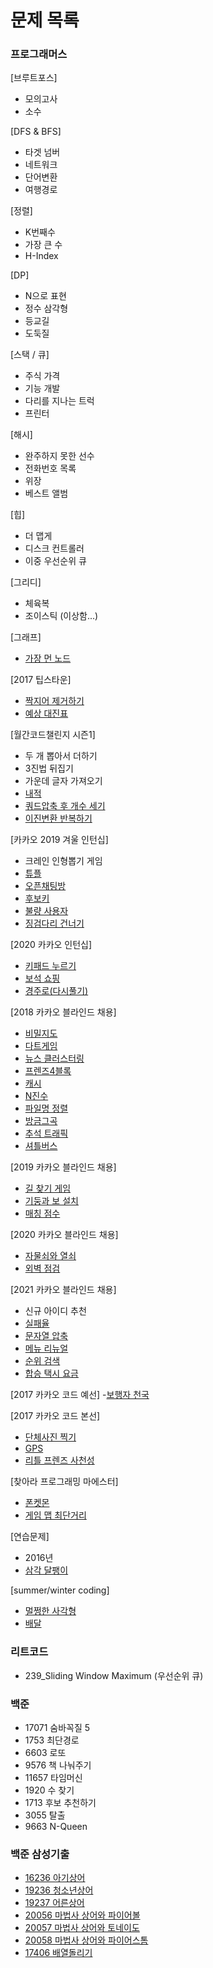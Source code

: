 # 문제 목록
### 프로그래머스 
[브루트포스]
- 모의고사 
- 소수

[DFS & BFS]
- 타겟 넘버
- 네트워크
- 단어변환
- 여행경로

[정렬]
- K번째수
- 가장 큰 수
- H-Index

[DP]
- N으로 표현
- 정수 삼각형
- 등교길
- 도둑질

[스택 / 큐]
- 주식 가격
- 기능 개발
- 다리를 지나는 트럭
- 프린터

[해시]
- 완주하지 못한 선수
- 전화번호 목록
- 위장
- 베스트 앨범

[힙]
- 더 맵게
- 디스크 컨트롤러
- 이중 우선순위 큐

[그리디]
- 체육복
- 조이스틱 (이상함...)

[그래프]
- [가장 먼 노드](https://programmers.co.kr/learn/courses/30/lessons/49189?language=java)

[2017 팁스타운]
- [짝지어 제거하기](https://programmers.co.kr/learn/courses/30/lessons/12973)
- [예상 대진표](https://programmers.co.kr/learn/courses/30/lessons/12985)

[월간코드챌린지 시즌1]
- 두 개 뽑아서 더하기
- 3진법 뒤집기
- 가운데 글자 가져오기
- [내적](https://programmers.co.kr/learn/courses/30/lessons/70128)
- [쿼드압축 후 개수 세기](https://programmers.co.kr/learn/courses/30/lessons/68936)
- [이진변환 반복하기](https://programmers.co.kr/learn/courses/30/lessons/70129)

[카카오 2019 겨울 인턴십]
- 크레인 인형뽑기 게임
- [튜플](https://programmers.co.kr/learn/courses/30/lessons/64065)
- [오픈채팅방](https://programmers.co.kr/learn/courses/30/lessons/42888)
- [후보키](https://programmers.co.kr/learn/courses/30/lessons/42890)
- [불량 사용자](https://programmers.co.kr/learn/courses/30/lessons/64064)
- [징검다리 건너기](https://programmers.co.kr/learn/courses/30/lessons/64062)

[2020 카카오 인턴십]
- [키패드 누르기](https://programmers.co.kr/learn/courses/30/lessons/67256)
- [보석 쇼핑](https://programmers.co.kr/learn/courses/30/lessons/67258)
- [경주로(다시풀기)](https://programmers.co.kr/learn/courses/30/lessons/67259)

[2018 카카오 블라인드 채용]
- [비밀지도](https://programmers.co.kr/learn/courses/30/lessons/17681)
- [다트게임](https://programmers.co.kr/learn/courses/30/lessons/17682)
- [뉴스 클러스터링](https://programmers.co.kr/learn/courses/30/lessons/17677)
- [프렌즈4블록](https://programmers.co.kr/learn/courses/30/lessons/17679)
- [캐시](https://programmers.co.kr/learn/courses/30/lessons/17680)
- [N진수](https://programmers.co.kr/learn/courses/30/lessons/17687)
- [파일명 정렬](https://programmers.co.kr/learn/courses/30/lessons/17686)
- [방금그곡](https://programmers.co.kr/learn/courses/30/lessons/17683)
- [추석 트래픽](https://programmers.co.kr/learn/courses/30/lessons/17676)
- [셔틀버스](https://programmers.co.kr/learn/courses/30/lessons/17678)

[2019 카카오 블라인드 채용]
- [길 찾기 게임](https://programmers.co.kr/learn/courses/30/lessons/42892)
- [기둥과 보 설치](https://programmers.co.kr/learn/courses/30/lessons/60061)
- [매칭 점수](https://programmers.co.kr/learn/courses/30/lessons/42893)

[2020 카카오 블라인드 채용]
- [자물쇠와 열쇠](https://programmers.co.kr/learn/courses/30/lessons/60059)
- [외벽 점검](https://programmers.co.kr/learn/courses/30/lessons/60062)

[2021 카카오 블라인드 채용]
- 신규 아이디 추천
- [실패율](https://programmers.co.kr/learn/courses/30/lessons/42889)
- [문자열 압축](https://programmers.co.kr/learn/courses/30/lessons/60057)
- [메뉴 리뉴얼](https://programmers.co.kr/learn/courses/30/lessons/72411)
- [순위 검색](https://programmers.co.kr/learn/courses/30/lessons/72412)
- [합승 택시 요금](https://programmers.co.kr/learn/courses/30/lessons/72413)

[2017 카카오 코드 예선]
-[보행자 천국](https://programmers.co.kr/learn/courses/30/lessons/1832)

[2017 카카오 코드 본선]
- [단체사진 찍기](https://programmers.co.kr/learn/courses/30/lessons/1835)
- [GPS](https://programmers.co.kr/learn/courses/30/lessons/1837)
- [리틀 프렌즈 사천성](https://programmers.co.kr/learn/courses/30/lessons/1836)

[찾아라 프로그래밍 마에스터]
- [폰켓몬](https://programmers.co.kr/learn/courses/30/lessons/1845)
- [게임 맵 최단거리](https://programmers.co.kr/learn/courses/30/lessons/1844)

[연습문제]
- 2016년
- [삼각 달팽이](https://programmers.co.kr/learn/courses/30/lessons/68645)

[summer/winter coding]
- [멀쩡한 사각형](https://programmers.co.kr/learn/courses/30/lessons/62048)
- [배달](https://programmers.co.kr/learn/courses/30/lessons/12978)

### 리트코드
 
- 239_Sliding Window Maximum (우선순위 큐)

### 백준
- 17071 숨바꼭질 5
- 1753 최단경로
- 6603 로또
- 9576 책 나눠주기
- 11657 타임머신
- 1920 수 찾기
- 1713 후보 추천하기
- 3055 탈출
- 9663 N-Queen

### 백준 삼성기출
- [16236 아기상어](https://www.acmicpc.net/problem/16236)
- [19236 청소년상어](https://www.acmicpc.net/problem/19236)
- [19237 어른상어](https://www.acmicpc.net/problem/19237)
- [20056 마법사 상어와 파이어볼](https://www.acmicpc.net/problem/20056)
- [20057 마법사 상어와 토네이도](https://www.acmicpc.net/problem/20057)
- [20058 마법사 상어와 파이어스톰](https://www.acmicpc.net/problem/20058)
- [17406 배열돌리기](https://www.acmicpc.net/problem/17406)